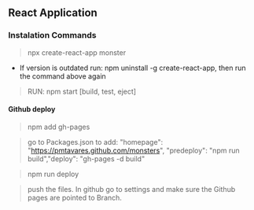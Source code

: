 ## React Application

### Instalation Commands


> npx create-react-app monster

* If version is outdated run: npm uninstall -g create-react-app, then run the command above again

> RUN: npm start [build, test, eject]


#### Github deploy
> npm add gh-pages

> go to Packages.json to add: "homepage": "https://pmtavares.github.com/monsters", "predeploy": "npm run build","deploy": "gh-pages -d build"

> npm run deploy

> push the files. In github go to settings and make sure the Github pages are pointed to Branch.




